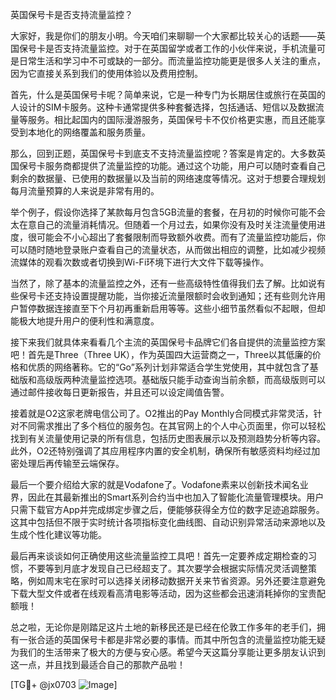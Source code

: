 英国保号卡是否支持流量监控？

大家好，我是你们的朋友小明。今天咱们来聊聊一个大家都比较关心的话题——英国保号卡是否支持流量监控。对于在英国留学或者工作的小伙伴来说，手机流量可是日常生活和学习中不可或缺的一部分。而流量监控功能更是很多人关注的重点，因为它直接关系到我们的使用体验以及费用控制。

首先，什么是英国保号卡呢？简单来说，它是一种专门为长期居住或旅行在英国的人设计的SIM卡服务。这种卡通常提供多种套餐选择，包括通话、短信以及数据流量等服务。相比起国内的国际漫游服务，英国保号卡不仅价格更实惠，而且还能享受到本地化的网络覆盖和服务质量。

那么，回到正题，英国保号卡到底支不支持流量监控呢？答案是肯定的。大多数英国保号卡服务商都提供了流量监控的功能。通过这个功能，用户可以随时查看自己剩余的数据量、已使用的数据量以及当前的网络速度等情况。这对于想要合理规划每月流量预算的人来说是非常有用的。

举个例子，假设你选择了某款每月包含5GB流量的套餐，在月初的时候你可能不会太在意自己的流量消耗情况。但随着一个月过去，如果你没有及时关注流量使用进度，很可能会不小心超出了套餐限制而导致额外收费。而有了流量监控功能后，你可以随时随地登录账户查看自己的流量状态，从而做出相应的调整，比如减少视频流媒体的观看次数或者切换到Wi-Fi环境下进行大文件下载等操作。

当然了，除了基本的流量监控之外，还有一些高级特性值得我们去了解。比如说有些保号卡还支持设置提醒功能，当你接近流量限额时会收到通知；还有些则允许用户暂停数据连接直至下个月初再重新启用等等。这些小细节虽然看似不起眼，但却能极大地提升用户的便利性和满意度。

接下来我们就具体来看看几个主流的英国保号卡品牌它们各自提供的流量监控方案吧！首先是Three（Three UK），作为英国四大运营商之一，Three以其低廉的价格和优质的网络著称。它的“Go”系列计划非常适合学生党使用，其中就包含了基础版和高级版两种流量监控选项。基础版只能手动查询当前余额，而高级版则可以通过邮件接收每日更新报告，并且还可以设定阈值告警。

接着就是O2这家老牌电信公司了。O2推出的Pay Monthly合同模式非常灵活，针对不同需求推出了多个档位的服务包。在其官网上的个人中心页面里，你可以轻松找到有关流量使用记录的所有信息，包括历史图表展示以及预测趋势分析等内容。此外，O2还特别强调了其应用程序内置的安全机制，确保所有敏感资料均经过加密处理后再传输至云端保存。

最后一个要介绍给大家的就是Vodafone了。Vodafone素来以创新技术闻名业界，因此在其最新推出的Smart系列合约当中也加入了智能化流量管理模块。用户只需下载官方App并完成绑定步骤之后，便能够获得全方位的数字足迹追踪服务。这其中包括但不限于实时统计各项指标变化曲线图、自动识别异常活动来源地以及生成个性化建议等功能。

最后再来谈谈如何正确使用这些流量监控工具吧！首先一定要养成定期检查的习惯，不要等到月底才发现自己已经超支了。其次要学会根据实际情况灵活调整策略，例如周末宅在家时可以选择关闭移动数据开关来节省资源。另外还要注意避免下载大型文件或者在线观看高清电影等活动，因为这些都会迅速消耗掉你的宝贵配额哦！

总之啦，无论你是刚踏足这片土地的新移民还是已经在伦敦工作多年的老手们，拥有一张合适的英国保号卡都是非常必要的事情。而其中所包含的流量监控功能无疑为我们的生活带来了极大的方便与安心感。希望今天这篇分享能让更多朋友认识到这一点，并且找到最适合自己的那款产品啦！

[TG💪+ @jx0703 ![Image](https://github.com/user-attachments/assets/dbca1d08-cadb-493c-b0ec-ad6f7a83f270)]